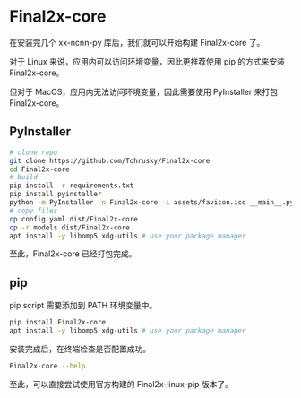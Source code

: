 # Final2x-core
在安装完几个 xx-ncnn-py 库后，我们就可以开始构建 Final2x-core 了。

对于 Linux 来说，应用内可以访问环境变量，因此更推荐使用 pip 的方式来安装 Final2x-core。

但对于 MacOS，应用内无法访问环境变量，因此需要使用 PyInstaller 来打包 Final2x-core。

## PyInstaller 
```bash
# clone repo
git clone https://github.com/Tohrusky/Final2x-core
cd Final2x-core
# build
pip install -r requirements.txt
pip install pyinstaller
python -m PyInstaller -n Final2x-core -i assets/favicon.ico __main__.py
# copy files
cp config.yaml dist/Final2x-core
cp -r models dist/Final2x-core
apt install -y libomp5 xdg-utils # use your package manager
```
至此，Final2x-core 已经打包完成。

## pip
pip script 需要添加到 PATH 环境变量中。
```bash
pip install Final2x-core
apt install -y libomp5 xdg-utils # use your package manager
```
安装完成后，在终端检查是否配置成功。
```bash
Final2x-core --help
```
至此，可以直接尝试使用官方构建的 Final2x-linux-pip 版本了。